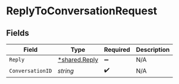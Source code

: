 # ReplyToConversationRequest


## Fields

| Field                                                | Type                                                 | Required                                             | Description                                          |
| ---------------------------------------------------- | ---------------------------------------------------- | ---------------------------------------------------- | ---------------------------------------------------- |
| `Reply`                                              | [*shared.Reply](../../../pkg/models/shared/reply.md) | :heavy_minus_sign:                                   | N/A                                                  |
| `ConversationID`                                     | *string*                                             | :heavy_check_mark:                                   | N/A                                                  |